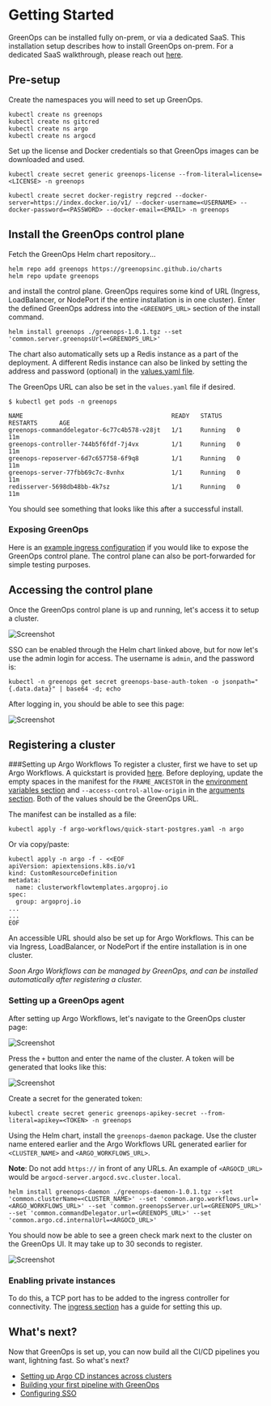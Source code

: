 # Getting Started

GreenOps can be installed fully on-prem, or via a dedicated SaaS. This installation setup describes how to install GreenOps on-prem. For a dedicated SaaS walkthrough, please reach out [here]().

## Pre-setup
Create the namespaces you will need to set up GreenOps.

```
kubectl create ns greenops
kubectl create ns gitcred
kubectl create ns argo
kubectl create ns argocd
```

Set up the license and Docker credentials so that GreenOps images can be downloaded and used.

```
kubectl create secret generic greenops-license --from-literal=license=<LICENSE> -n greenops
```

```
kubectl create secret docker-registry regcred --docker-server=https://index.docker.io/v1/ --docker-username=<USERNAME> --docker-password=<PASSWORD> --docker-email=<EMAIL> -n greenops
```

## Install the GreenOps control plane
Fetch the GreenOps Helm chart repository...

```
helm repo add greenops https://greenopsinc.github.io/charts
helm repo update greenops
```

and install the control plane. GreenOps requires some kind of URL (Ingress, LoadBalancer, or NodePort if the entire installation is in one cluster). Enter the defined GreenOps address into the `<GREENOPS_URL>` section of the install command.

```
helm install greenops ./greenops-1.0.1.tgz --set 'common.server.greenopsUrl=<GREENOPS_URL>'
```

The chart also automatically sets up a Redis instance as a part of the deployment. A different Redis instance can also be linked by setting the address and password (optional) in the [values.yaml file](https://github.com/GreenOpsInc/get-started/blob/main/greenops/values.yaml#L3).

The GreenOps URL can also be set in the `values.yaml` file if desired.

```
$ kubectl get pods -n greenops

NAME                                         READY   STATUS    RESTARTS      AGE
greenops-commanddelegator-6c77c4b578-v28jt   1/1     Running   0             11m
greenops-controller-744b5f6fdf-7j4vx         1/1     Running   0             11m
greenops-reposerver-6d7c657758-6f9q8         1/1     Running   0             11m
greenops-server-77fbb69c7c-8vnhx             1/1     Running   0             11m
redisserver-5698db48bb-4k7sz                 1/1     Running   0             11m
```

You should see something that looks like this after a successful install.

### Exposing GreenOps
Here is an [example ingress configuration](https://raw.githubusercontent.com/GreenOpsInc/get-started/main/greenops-ingress.yaml) if you would like to expose the GreenOps control plane. The control plane can also be port-forwarded for simple testing purposes.

## Accessing the control plane
Once the GreenOps control plane is up and running, let's access it to setup a cluster.

![Screenshot](https://greenops.io/go-docs/img/login-page.png)

SSO can be enabled through the Helm chart linked above, but for now let's use the admin login for access. The username is `admin`, and the password is:

```
kubectl -n greenops get secret greenops-base-auth-token -o jsonpath="{.data.data}" | base64 -d; echo
```

After logging in, you should be able to see this page:

![Screenshot](https://greenops.io/go-docs/img/blank-org-page.png)

## Registering a cluster

###Setting up Argo Workflows
To register a cluster, first we have to set up Argo Workflows. A quickstart is provided [here](https://github.com/GreenOpsInc/get-started/tree/main/argo-workflows). Before deploying, update the empty spaces in the manifest for the `FRAME_ANCESTOR` in the [environment variables section](https://github.com/GreenOpsInc/get-started/blob/main/argo-workflows/quick-start-postgres.yaml#L1708) and `--access-control-allow-origin` in the [arguments section](https://github.com/GreenOpsInc/get-started/blob/main/argo-workflows/quick-start-postgres.yaml#L1702). Both of the values should be the GreenOps URL.

The manifest can be installed as a file:

```
kubectl apply -f argo-workflows/quick-start-postgres.yaml -n argo
```

Or via copy/paste:

```
kubectl apply -n argo -f - <<EOF
apiVersion: apiextensions.k8s.io/v1
kind: CustomResourceDefinition
metadata:
  name: clusterworkflowtemplates.argoproj.io
spec:
  group: argoproj.io
...
...
EOF
```

An accessible URL should also be set up for Argo Workflows. This can be via Ingress, LoadBalancer, or NodePort if the entire installation is in one cluster.

*Soon Argo Workflows can be managed by GreenOps, and can be installed automatically after registering a cluster.*

### Setting up a GreenOps agent
After setting up Argo Workflows, let's navigate to the GreenOps cluster page:

![Screenshot](https://greenops.io/go-docs/img/blank-cluster-page.png)

Press the `+` button and enter the name of the cluster. A token will be generated that looks like this:

![Screenshot](https://greenops.io/go-docs/img/generated-token.png)

Create a secret for the generated token:

```
kubectl create secret generic greenops-apikey-secret --from-literal=apikey=<TOKEN> -n greenops
```

Using the Helm chart, install the `greenops-daemon` package. Use the cluster name entered earlier and the Argo Workflows URL generated earlier for `<CLUSTER_NAME>` and `<ARGO_WORKFLOWS_URL>`.

**Note**: Do not add `https://` in front of any URLs. An example of `<ARGOCD_URL>` would be `argocd-server.argocd.svc.cluster.local`.

```
helm install greenops-daemon ./greenops-daemon-1.0.1.tgz --set 'common.clusterName=<CLUSTER_NAME>' --set 'common.argo.workflows.url=<ARGO_WORKFLOWS_URL>' --set 'common.greenopsServer.url=<GREENOPS_URL>' --set 'common.commandDelegator.url=<GREENOPS_URL>' --set 'common.argo.cd.internalUrl=<ARGOCD_URL>'
```

You should now be able to see a green check mark next to the cluster on the GreenOps UI. It may take up to 30 seconds to register.

![Screenshot](https://greenops.io/go-docs/img/registered-cluster.png)

### Enabling private instances

To do this, a TCP port has to be added to the ingress controller for connectivity. The [ingress section](ingress/) has a guide for setting this up.

## What's next?

Now that GreenOps is set up, you can now build all the CI/CD pipelines you want, lightning fast. So what's next?

* [Setting up Argo CD instances across clusters](buildbook/cluster-argo-configuration.md)
* [Building your first pipeline with GreenOps](buildbook/walkthroughs/walkthroughs.md)
* [Configuring SSO](management/auth.md)
